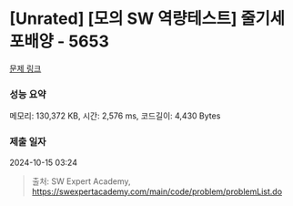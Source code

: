 # [Unrated] [모의 SW 역량테스트] 줄기세포배양 - 5653 

[문제 링크](https://swexpertacademy.com/main/code/problem/problemDetail.do?contestProbId=AWXRJ8EKe48DFAUo) 

### 성능 요약

메모리: 130,372 KB, 시간: 2,576 ms, 코드길이: 4,430 Bytes

### 제출 일자

2024-10-15 03:24



> 출처: SW Expert Academy, https://swexpertacademy.com/main/code/problem/problemList.do
